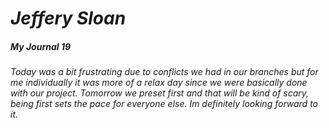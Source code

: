 # ***Jeffery Sloan***
##### **My Journal** 19

###### Today was a bit frustrating due to conflicts we had in our branches but for me individually it was more of a relax day since we were basically done with our project. Tomorrow we preset first and that will be kind of scary, being first sets the pace for everyone else. Im definitely looking forward to it.
